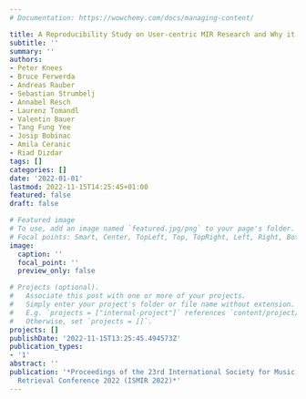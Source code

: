 ```yaml
---
# Documentation: https://wowchemy.com/docs/managing-content/

title: A Reproducibility Study on User-centric MIR Research and Why it is Important
subtitle: ''
summary: ''
authors:
- Peter Knees
- Bruce Ferwerda
- Andreas Rauber
- Sebastian Strumbelj
- Annabel Resch
- Laurenz Tomandl
- Valentin Bauer
- Tang Fung Yee
- Josip Bobinac
- Amila Ceranic
- Riad Dizdar
tags: []
categories: []
date: '2022-01-01'
lastmod: 2022-11-15T14:25:45+01:00
featured: false
draft: false

# Featured image
# To use, add an image named `featured.jpg/png` to your page's folder.
# Focal points: Smart, Center, TopLeft, Top, TopRight, Left, Right, BottomLeft, Bottom, BottomRight.
image:
  caption: ''
  focal_point: ''
  preview_only: false

# Projects (optional).
#   Associate this post with one or more of your projects.
#   Simply enter your project's folder or file name without extension.
#   E.g. `projects = ["internal-project"]` references `content/project/deep-learning/index.md`.
#   Otherwise, set `projects = []`.
projects: []
publishDate: '2022-11-15T13:25:45.494573Z'
publication_types:
- '1'
abstract: ''
publication: '*Proceedings of the 23rd International Society for Music Information
  Retrieval Conference 2022 (ISMIR 2022)*'
---
```

